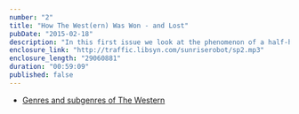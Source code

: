 ```yaml
---
number: "2"
title: "How The West(ern) Was Won - and Lost"
pubDate: "2015-02-18"
description: "In this first issue we look at the phenomenon of a half-hour TV drama program that debuted in 1959 on the CBS television network, Rod Serling’s The Twilight Zone. Special guests Justin & Michael Edwards join the conversation."
enclosure_link: "http://traffic.libsyn.com/sunriserobot/sp2.mp3"
enclosure_length: "29060881"
duration: "00:59:09"
published: false
---
```

- [Genres and subgenres of The Western](https://allthetropes.orain.org/wiki/The_Western)
